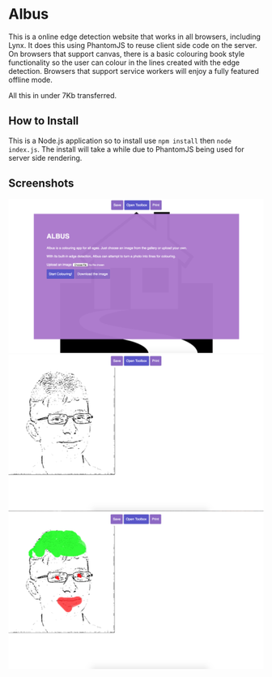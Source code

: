 # Albus
This is a online edge detection website that works in all browsers, including Lynx. It does this using PhantomJS to reuse client side code on the server. On browsers that support canvas, there is a basic colouring book style functionality so the user can colour in the lines created with the edge detection. Browsers that support service workers will enjoy a fully featured offline mode.

All this in under 7Kb transferred. 

## How to Install
This is a Node.js application so to install use ```npm install``` then ```node index.js```. The install will take a while due to PhantomJS being used for server side rendering.

## Screenshots

![Albus Splash Page](screenshots/albus_splash.png)
![Albus Edge Detection](screenshots/albus_edge.png)
![Albus Colouring](screenshots/albus_colour.png)